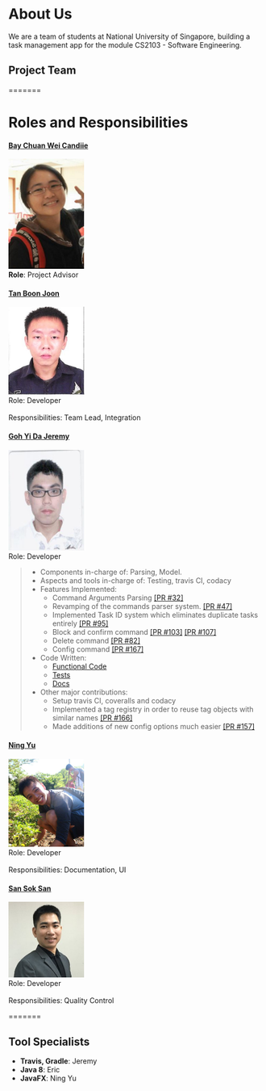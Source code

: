 # About Us

We are a team of students at National University of Singapore, building a task management app for the module CS2103 - Software Engineering.


## Project Team


=======
# Roles and Responsibilities
#### [Bay Chuan Wei Candiie](https://github.com/Candiie) <br>
<img src="images/candiie.png" width="150"><br>
**Role**: Project Advisor

#### [Tan Boon Joon](http://github.com/lejolly)
<img src="images/boon joon.jpg" width="150"><br>
Role: Developer <br>  
Responsibilities: Team Lead, Integration

#### [Goh Yi Da Jeremy](https://github.com/MightyCupcakes)
<img src="images/Jeremy.jpg" width="150"><br>
Role: Developer <br>  
> * Components in-charge of: Parsing, Model.
> * Aspects and tools in-charge of: Testing, travis CI, codacy
> * Features Implemented: <br>
>   * Command Arguments Parsing [[PR #32]](https://github.com/CS2103AUG2016-F10-C2/main/pull/32)
>   * Revamping of the commands parser system. [[PR #47]](https://github.com/CS2103AUG2016-F10-C2/main/pull/47)
>   * Implemented Task ID system which eliminates duplicate tasks entirely [[PR #95]](https://github.com/CS2103AUG2016-F10-C2/main/pull/95)
>   * Block and confirm command [[PR #103]](https://github.com/CS2103AUG2016-F10-C2/main/pull/103) [[PR #107]](https://github.com/CS2103AUG2016-F10-C2/main/pull/107)
>   * Delete command [[PR #82]](https://github.com/CS2103AUG2016-F10-C2/main/pull/82)
>   * Config command [[PR #167]](https://github.com/CS2103AUG2016-F10-C2/main/pull/167)
> * Code Written: 
>   * [Functional Code](https://github.com/CS2103AUG2016-F10-C2/main/blob/master/collated/main/A0135768R.md) 
>   * [Tests](https://github.com/CS2103AUG2016-F10-C2/main/blob/master/collated/test/A0135768R.md)  
>   * [Docs](https://github.com/CS2103AUG2016-F10-C2/main/blob/master/collated/docs/A0135768R.md)
> * Other major contributions:
>   * Setup travis CI, coveralls and codacy
>   * Implemented a tag registry in order to reuse tag objects with similar names [[PR #166]](https://github.com/CS2103AUG2016-F10-C2/main/pull/166)
>   * Made additions of new config options much easier [[PR #157]](https://github.com/CS2103AUG2016-F10-C2/main/pull/157)

#### [Ning Yu](https://github.com/ningyuuu)
<img src="images/ningyu.jpg" width="150"><br>
Role: Developer <br>  
Responsibilities: Documentation, UI 


#### [San Sok San](https://github.com/ericsssan)
<img src="images/Eric.jpg" width="150"><br>
Role: Developer <br>  
Responsibilities: Quality Control


=======
## Tool Specialists
* **Travis, Gradle**: Jeremy
* **Java 8**: Eric
* **JavaFX**: Ning Yu
